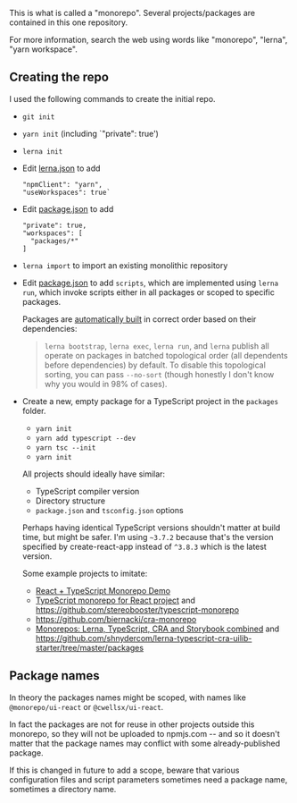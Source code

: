 This is what is called a "monorepo".
Several projects/packages are contained in this one repository.

For more information, search the web using words like "monorepo", "lerna", "yarn workspace".

## Creating the repo

I used the following commands to create the initial repo.

- `git init`
- `yarn init` (including `"private": true')
- `lerna init`
- Edit [lerna.json](./lerna.json) to add
  ```
  "npmClient": "yarn",
  "useWorkspaces": true`
  ```
- Edit [package.json](./package.json) to add
  ```
  "private": true,
  "workspaces": [
    "packages/*"
  ]
  ```
- `lerna import` to import an existing monolithic repository
- Edit [package.json](./package.json) to add `scripts`,
  which are implemented using `lerna run`,
  which invoke scripts either in all packages or scoped to specific packages.

  Packages are [automatically built](https://github.com/lerna/lerna/issues/1689#issuecomment-426090119) in correct order based on their dependencies:

  > `lerna bootstrap`, `lerna exec`, `lerna run`, and `lerna` publish all operate on packages in batched topological order (all dependents before dependencies) by default. To disable this topological sorting, you can pass `--no-sort` (though honestly I don't know why you would in 98% of cases).

- Create a new, empty package for a TypeScript project in the `packages` folder.

  - `yarn init`
  - `yarn add typescript --dev`
  - `yarn tsc --init`
  - `yarn init`

  All projects should ideally have similar:

  - TypeScript compiler version
  - Directory structure
  - `package.json` and `tsconfig.json` options

  Perhaps having identical TypeScript versions shouldn't matter at build time, but might be safer.
  I'm using `~3.7.2` because that's the version specified by create-react-app
  instead of `^3.8.3` which is the latest version.

  Some example projects to imitate:

  - [React + TypeScript Monorepo Demo](https://juliangaramendy.dev/monorepo-demo/)
  - [TypeScript monorepo for React project](https://dev.to/stereobooster/typescript-monorepo-for-react-project-3cpa) and https://github.com/stereobooster/typescript-monorepo
  - https://github.com/biernacki/cra-monorepo
  - [Monorepos: Lerna, TypeScript, CRA and Storybook combined](https://dev.to/shnydercom/monorepos-lerna-typescript-cra-and-storybook-combined-4hli) and https://github.com/shnydercom/lerna-typescript-cra-uilib-starter/tree/master/packages

## Package names

In theory the packages names might be scoped, with names like `@monorepo/ui-react` or `@cwellsx/ui-react`.

In fact the packages are not for reuse in other projects outside this monorepo,
so they will not be uploaded to npmjs.com -- and so it doesn't matter that the package names
may conflict with some already-published package.

If this is changed in future to add a scope, beware that various configuration files and script parameters sometimes need a package name, sometimes a directory name.
